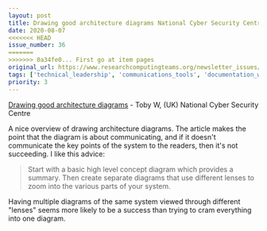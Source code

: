 ```yaml
---
layout: post
title: Drawing good architecture diagrams National Cyber Security Centre
date: 2020-08-07
<<<<<<< HEAD
issue_number: 36
=======
>>>>>>> 0a34fe0... First go at item pages
original_url: https://www.researchcomputingteams.org/newsletter_issues/0036
tags: ['technical_leadership', 'communications_tools', 'documentation_writing']
priority: 3
---
```


<!-- markdownlint-disable MD033 -->
<!-- markdownlint-disable MD041 -->
<!-- markdownlint-disable MD049 -->

[Drawing good architecture diagrams](https://www.ncsc.gov.uk/blog-post/drawing-good-architecture-diagrams) - Toby W, (UK) National Cyber Security Centre

A nice overview of drawing architecture diagrams. The article makes the point that the diagram is about communicating, and if it doesn't communicate the key points of the system to the readers, then it's not succeeding.
I like this advice:

> Start with a basic high level concept diagram which provides a summary. Then create separate diagrams that use different lenses to zoom into the various parts of your system.

Having multiple diagrams of the same system viewed through different "lenses" seems more likely to be a success than trying to cram everything into one diagram.

